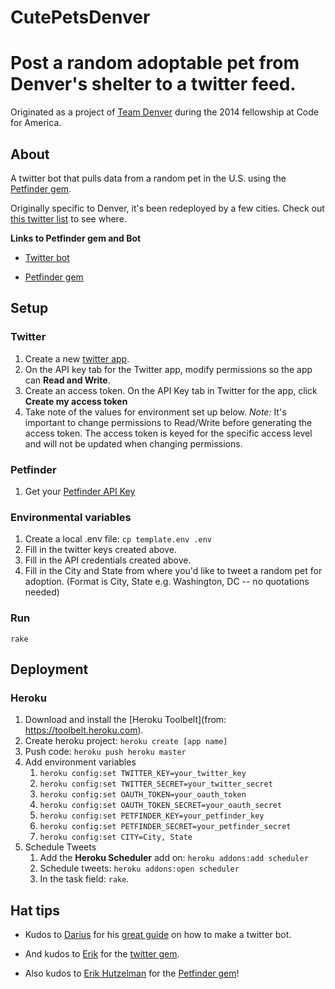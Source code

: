 CutePetsDenver
==============

# Post a random adoptable pet from Denver's shelter to a twitter feed.

Originated as a project of [Team Denver](http://codeforamerica.org/cities/denver/) during the 2014 fellowship at Code for America.

## About
A twitter bot that pulls data from a random pet in the U.S. using the [Petfinder gem](https://github.com/ehutzelman/petfinder).

Originally specific to Denver, it's been redeployed by a few cities. Check out [this twitter list](https://twitter.com/drewSaysGoVeg/cutepetseverywhere/members) to see where.

**Links to Petfinder gem and Bot**

* [Twitter bot](http://twitter.com/CutiesInDenver)

* [Petfinder gem](https://github.com/ehutzelman/petfinder)

## Setup

### Twitter
1. Create a new [twitter app](https://apps.twitter.com/).
1. On the API key tab for the Twitter app, modify permissions so the app can **Read and Write**.
1. Create an access token. On the API Key tab in Twitter for the app, click **Create my access token**
1. Take note of the values for environment set up below.
*Note:* It's important to change permissions to Read/Write before generating the access token. The access token is keyed for the specific access level and will not be updated when changing permissions.

### Petfinder
1. Get your [Petfinder API Key](https://www.petfinder.com/developers/api-key)

### Environmental variables
1. Create a local .env file: `cp template.env .env`
2. Fill in the twitter keys created above. 
3. Fill in the API credentials created above.
4. Fill in the City and State from where you'd like to tweet a random pet for adoption. (Format is City, State e.g. Washington, DC -- no quotations needed)

### Run
`rake`

## Deployment

### Heroku 
1. Download and install the [Heroku Toolbelt](from: https://toolbelt.heroku.com).
1. Create heroku project: `heroku create [app name]`
1. Push code: `heroku push heroku master`
1. Add environment variables
    1. `heroku config:set TWITTER_KEY=your_twitter_key`
    1. `heroku config:set TWITTER_SECRET=your_twitter_secret`
    1. `heroku config:set OAUTH_TOKEN=your_oauth_token`
    1. `heroku config:set OAUTH_TOKEN_SECRET=your_oauth_secret`
    2. `heroku config:set PETFINDER_KEY=your_petfinder_key`
    2. `heroku config:set PETFINDER_SECRET=your_petfinder_secret`
    3. `heroku config:set CITY=City, State`
1. Schedule Tweets 
    1. Add the **Heroku Scheduler** add on: `heroku addons:add scheduler`
    1. Schedule tweets: `heroku addons:open scheduler`
    1. In the task field: `rake`.

## Hat tips

* Kudos to [Darius](https://github.com/dariusk) for his [great guide](http://tinysubversions.com/2013/09/how-to-make-a-twitter-bot/) on how to make a twitter bot.

* And kudos to [Erik](https://github.com/sferik/) for the [twitter gem](https://github.com/sferik/twitter).

* Also kudos to [Erik Hutzelman](https://github.com/ehutzelman) for the [Petfinder gem](https://github.com/ehutzelman/petfinder)!